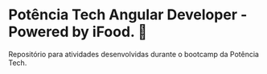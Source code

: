 # Potência Tech Angular Developer - Powered by iFood. 🎈

Repositório para atividades desenvolvidas durante o bootcamp da Potência Tech.
